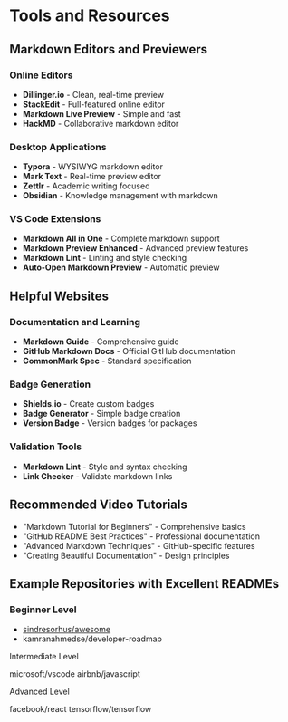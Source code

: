 # Tools and Resources
## Markdown Editors and Previewers
### Online Editors
- **Dillinger.io** - Clean, real-time preview
- **StackEdit** - Full-featured online editor
- **Markdown Live Preview** - Simple and fast
- **HackMD** - Collaborative markdown editor

### Desktop Applications
- **Typora** - WYSIWYG markdown editor
- **Mark Text** - Real-time preview editor
- **Zettlr** - Academic writing focused
- **Obsidian** - Knowledge management with markdown

### VS Code Extensions
- **Markdown All in One** - Complete markdown support
- **Markdown Preview Enhanced** - Advanced preview features
- **Markdown Lint** - Linting and style checking
- **Auto-Open Markdown Preview** - Automatic preview

## Helpful Websites
### Documentation and Learning
- **Markdown Guide** - Comprehensive guide
- **GitHub Markdown Docs** - Official GitHub documentation
- **CommonMark Spec** - Standard specification

### Badge Generation
- **Shields.io** - Create custom badges
- **Badge Generator** - Simple badge creation
- **Version Badge** - Version badges for packages

### Validation Tools
- **Markdown Lint** - Style and syntax checking
- **Link Checker** - Validate markdown links

## Recommended Video Tutorials
- "Markdown Tutorial for Beginners" - Comprehensive basics
- "GitHub README Best Practices" - Professional documentation
- "Advanced Markdown Techniques" - GitHub-specific features
- "Creating Beautiful Documentation" - Design principles

## Example Repositories with Excellent READMEs
### Beginner Level

- [sindresorhus/awesome](https://github.com/sindresorhus/awesome)
- kamranahmedse/developer-roadmap

Intermediate Level

microsoft/vscode
airbnb/javascript

Advanced Level

facebook/react
tensorflow/tensorflow